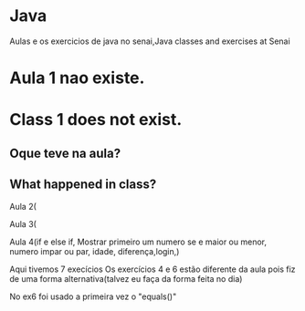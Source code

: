 # Java
Aulas e os exercicios de java no senai,Java classes and exercises at Senai

# Aula 1 nao existe.
# Class 1 does not exist.

## **Oque teve na aula?**
## **What happened in class?**

Aula 2(

Aula 3(

Aula 4(if e else if, Mostrar primeiro um numero se e maior ou menor, numero impar ou par, idade, diferença,login,)

Aqui tivemos 7 execícios
Os exercícios 4 e 6 estão diferente da aula pois fiz de uma forma alternativa(talvez eu faça da forma feita no dia)

No ex6 foi usado a primeira vez o "equals()"
